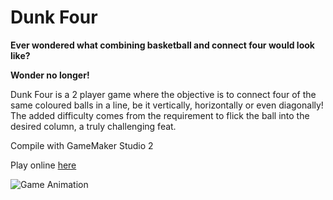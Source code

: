 # Dunk Four

**Ever wondered what combining basketball and connect four would look like?**

**Wonder no longer!**

Dunk Four is a 2 player game where the objective is to connect four of the same coloured balls in a line, be it vertically, horizontally or even diagonally! The added difficulty comes from the requirement to flick the ball into the desired column, a truly challenging feat.

Compile with GameMaker Studio 2

Play online [here](https://ed-jones.itch.io/dunk-four)

![Game Animation](http://i.imgur.com/8lj5DJj.gif)
